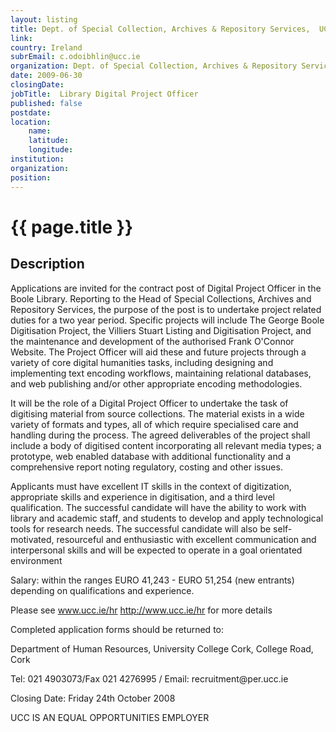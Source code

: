 ```yaml
---
layout: listing
title: Dept. of Special Collection, Archives & Repository Services,  UCC Library -  Library Digital Project Officer
link:
country: Ireland
subrEmail: c.odoibhlin@ucc.ie
organization: Dept. of Special Collection, Archives & Repository Services,  UCC Library 
date: 2009-06-30
closingDate: 
jobTitle:  Library Digital Project Officer
published: false
postdate:
location:
	name: 
	latitude: 
	longitude: 
institution: 
organization: 
position: 
--- 
```



# {{ page.title }}

## Description






<p> Applications are invited for the contract post of Digital Project
 Officer in the Boole Library. Reporting to the Head of Special
 Collections, Archives and Repository Services, the purpose of the
 post is to undertake project related duties for a two year period.
 Specific projects will include The George Boole Digitisation Project,
 the Villiers Stuart Listing and Digitisation Project, and the
 maintenance and development of the authorised Frank O'Connor
 Website. The Project Officer will aid these and future projects
 through a variety of core digital humanities tasks, including
 designing and implementing text encoding workflows, maintaining
 relational databases, and web publishing and/or other appropriate
 encoding methodologies.
</p>
<p>

 It will be the role of a Digital Project Officer to undertake the
 task of digitising material from source collections. The material
 exists in a wide variety of formats and types, all of which require
 specialised care and handling during the process. The agreed
 deliverables of the project shall include a body of digitised content
 incorporating all relevant media types; a prototype, web enabled
 database with additional functionality and a comprehensive report
 noting regulatory, costing and other issues.
</p>
<p>

 Applicants must have excellent IT skills in the context of
 digitization, appropriate skills and experience in digitisation, and
 a third level qualification. The successful candidate will have the
 ability to work with library and academic staff, and students to
 develop and apply technological tools for research needs. The
 successful candidate will also be self-motivated, resourceful and
 enthusiastic with excellent communication and interpersonal skills
 and will be expected to operate in a goal orientated environment
</p>
<p>
 Salary: within the ranges EURO 41,243 -  EURO 51,254 (new entrants)
 depending on qualifications and experience.
</p>
<p>


 Please see www.ucc.ie/hr <http://www.ucc.ie/hr> for more details
</p>
<p>
 Completed application forms should be returned to:
</p>
<p>
 Department of Human Resources, University College Cork, College Road,
 Cork
</p>
<p>
 Tel: 021 4903073/Fax 021 4276995 / Email: recruitment@per.ucc.ie
</p>
<p>
 Closing Date: Friday 24th October 2008
</p>
<p>
 UCC IS AN EQUAL OPPORTUNITIES EMPLOYER
</p>


